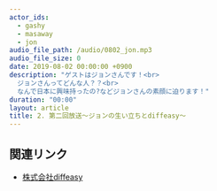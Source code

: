 ```yaml
---
actor_ids:
  - gashy
  - masaway
  - jon
audio_file_path: /audio/0802_jon.mp3
audio_file_size: 0
date: 2019-08-02 00:00:00 +0900
description: "ゲストはジョンさんです！<br>
  ジョンさんってどんな人？？<br>
  なんで日本に興味持ったの?などジョンさんの素顔に迫ります！"
duration: "00:00"
layout: article
title: 2. 第二回放送〜ジョンの生い立ちとdiffeasy〜
---
```


## 関連リンク

- [株式会社diffeasy](https://diffeasy.com/)